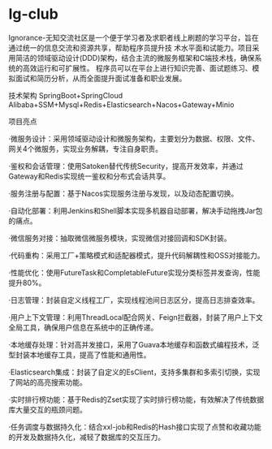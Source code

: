 # Ig-club
Ignorance-无知交流社区是一个便于学习者及求职者线上刷题的学习平台，旨在通过统一的信息交流和资源共享，帮助程序员提升技
术水平面和试能力。项目采用简洁的领域驱动设计(DDD)架构，结合主流的微服务框架和C端技术栈，确保系统的高效运行和可扩展性。
程序员可以在平台上进行知识完善、面试题练习、模拟面试和简历分析，从而全面提升面试准备和职业发展。

技术架构
SpringBoot+SpringCloud Alibaba+SSM+Mysql+Redis+Elasticsearch+Nacos+Gateway+Minio

项目亮点 

·微服务设计：采用领域驱动设计和微服务架构，主要划分为数据、权限、文件、网关4个微服务，实现业务解耦，专注自身职责。

·鉴权和会话管理：使用Satoken替代传统Security，提高开发效率，并通过Gateway和Redis实现统一鉴权和分布式会话共享。

·服务注册与配置：基于Nacos实现服务注册与发现，以及动态配置切换。

·自动化部署：利用Jenkins和Shell脚本实现多机器自动部署，解决手动拖拽Jar包的痛点。

·微信服务对接：抽取微信微服务模块，实现微信对接回调和SDK封装。

·代码重构：采用工厂+策略模式和适配器模式，提升代码解耦性和OSS对接能力。 

·性能优化：使用FutureTask和CompletableFuture实现分类标签并发查询，性能提升80%。

·日志管理：封装自定义线程工厂，实现线程池间日志区分，提高日志排查效率。

·用户上下文管理：利用ThreadLocal配合网关、Feign拦截器，封装了用户上下文全局工具，确保用户信息在系统中的正确传递。

·本地缓存处理：针对高并发接口，采用了Guava本地缓存和函数式编程技术，泛型封装本地缓存工具，提高了性能和通用性。

·Elasticsearch集成：封装了自定义的EsClient，支持多集群和多索引切换，实现了网站的高亮搜索功能。

·实时排行榜功能：基于Redis的Zset实现了实时排行榜功能，有效解决了传统数据库大量交互的瓶颈问题。

·任务调度与数据持久化：结合xxl-job和Redis的Hash接口实现了点赞和收藏功能的开发及数据持久化，减轻了数据库的交互压力。